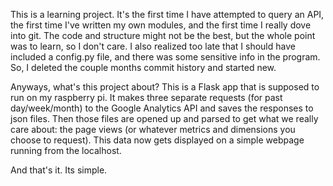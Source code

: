 This is a learning project. It's the first time I have  attempted to query 
an API, the first time I've written my own modules, and the first time
I really dove into git. The code and structure might not be the best, but 
the whole point was to learn, so I don't care. I also realized too late that 
I should have included a config.py file, and there was some sensitive info 
in the program. So, I deleted the couple months commit history and started new.

Anyways, what's this project about? 
This is a Flask app that is supposed to run on my raspberry pi. It makes three
separate requests (for past day/week/month) to the Google Analytics API and 
saves the responses to json files. Then those files are opened up and parsed to get what we really care about: the page views (or whatever metrics and 
dimensions you choose to request). This data now gets displayed on a simple
webpage running from the localhost.

And that's it. Its simple. 
